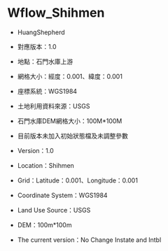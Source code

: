# Wflow_Shihmen
  * HuangShepherd
  * 對應版本：1.0
  * 地點：石門水庫上游
  * 網格大小：經度：0.001、緯度：0.001
  * 座標系統：WGS1984
  * 土地利用資料來源：USGS
  * 石門水庫DEM網格大小：100M*100M
  * 目前版本未加入初始狀態檔及未調整參數
 
  * Version：1.0 
  * Location：Shihmen
  * Grid：Latitude：0.001、Longitude：0.001
  * Coordinate System：WGS1984
  * Land Use Source：USGS
  * DEM：100m*100m
  * The current version：No Change Instate and Intbl 
